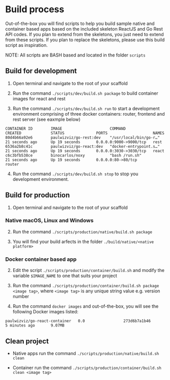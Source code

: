 # Build process

Out-of-the-box you will find scripts to help you build sample native and container based apps based 
on the included skeleton ReactJS and Go Rest API codes. If you plan to extend from the skeletons, 
you just need to extend from these scripts. If you plan to replace the skeletons, please use this
build script as inspiration.

NOTE: All scripts are BASH based and located in the folder `scripts`

## Build for development

1. Open terminal and navigate to the root of your scaffold

2. Run the command `./scripts/dev/build.sh package` to build container images for react and rest

3. Run the command `./scripts/dev/build.sh run` to start a development environment comprising of three docker containers: router, frontend and rest server (see eaxmple below)
```
CONTAINER ID        IMAGE                     COMMAND                  CREATED             STATUS              PORTS                    NAMES
80d4b66a92e6        paulwizviz/go-rest:dev    "/usr/local/bin/go-r…"   21 seconds ago      Up 19 seconds       0.0.0.0:9000->9000/tcp   rest
6536a2b8c41c        paulwizviz/go-react:dev   "docker-entrypoint.s…"   21 seconds ago      Up 19 seconds       0.0.0.0:3030->3030/tcp   react
c6c3bfb538ce        binocarlos/noxy           "bash /run.sh"           21 seconds ago      Up 19 seconds       0.0.0.0:80->80/tcp       router
```

4. Run the command `./scripts/dev/build.sh stop` to stop you development environment.

## Build for production

1. Open terminal and navigate to the root of your scaffold

### Native macOS, Linux and Windows

2. Run the command `./scripts/production/native/build.sh package`

3. You will find your build arfects in the folder `./build/native/<native platform>`

### Docker container based app

2. Edit the script `./scripts/production/container/build.sh` and modify the variable `$IMAGE_NAME` to one that suits your project

3. Run the command `./scripts/production/container/build.sh package <image tag>`, where `<image tag>` is any unique string value e.g. version number

4. Run the command `docker images` and out-of-the-box, you will see the following Docker images listed:
```
paulwizviz/go-react-container   0.0                 273d6b7a1b46        5 minutes ago       9.07MB
```

## Clean project

* Native apps run the command `./scripts/production/native/build.sh clean`

* Container run the command `./scripts/production/container/build.sh clean <image tag>` 